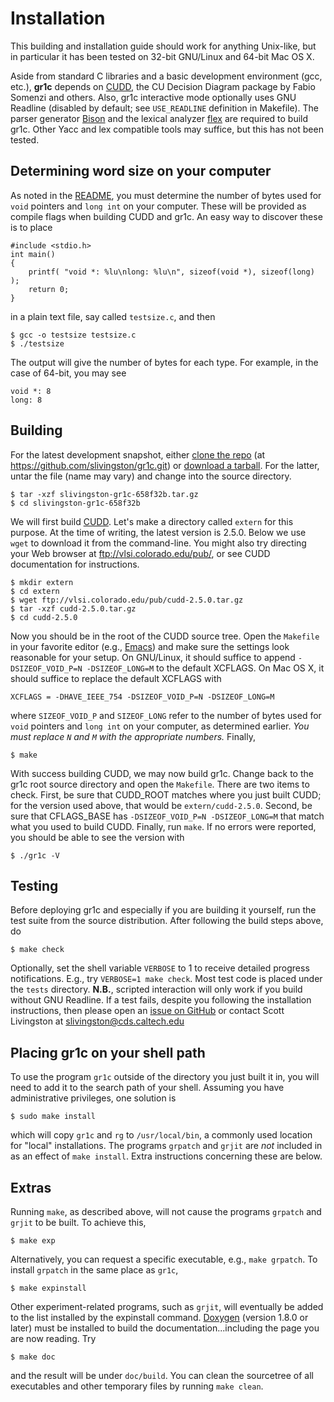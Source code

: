 Installation
============

This building and installation guide should work for anything Unix-like, but in particular it has been tested on 32-bit GNU/Linux and 64-bit Mac OS X.

Aside from standard C libraries and a basic development environment (gcc, etc.), **gr1c** depends on [CUDD](http://vlsi.colorado.edu/~fabio/CUDD/), the CU Decision Diagram package by Fabio Somenzi and others.  Also, gr1c interactive mode optionally uses GNU Readline (disabled by default; see `USE_READLINE` definition in Makefile).  The parser generator [Bison](http://www.gnu.org/software/bison/) and the lexical analyzer [flex](http://flex.sourceforge.net/) are required to build gr1c.  Other Yacc and lex compatible tools may suffice, but this has not been tested.


Determining word size on your computer
--------------------------------------

As noted in the [README](https://github.com/slivingston/gr1c/blob/master/README.rst), you must determine the number of bytes used for `void` pointers and `long int` on your computer. These will be provided as compile flags when building CUDD and gr1c. An easy way to discover these is to place

    #include <stdio.h>
    int main()
    {
        printf( "void *: %lu\nlong: %lu\n", sizeof(void *), sizeof(long) );
        return 0;
    }

in a plain text file, say called `testsize.c`, and then

    $ gcc -o testsize testsize.c
    $ ./testsize

The output will give the number of bytes for each type.  For example, in the case of 64-bit, you may see

    void *: 8
    long: 8

Building
--------

For the latest development snapshot, either [clone the repo](https://github.com/slivingston/gr1c) (at https://github.com/slivingston/gr1c.git) or [download a tarball](https://github.com/slivingston/gr1c/tarball/master).  For the latter, untar the file (name may vary) and change into the source directory.

    $ tar -xzf slivingston-gr1c-658f32b.tar.gz
    $ cd slivingston-gr1c-658f32b

We will first build [CUDD](http://vlsi.colorado.edu/~fabio/CUDD/). Let's make a directory called `extern` for this purpose. At the time of writing, the latest version is 2.5.0. Below we use `wget` to download it from the command-line. You might also try directing your Web browser at <ftp://vlsi.colorado.edu/pub/>, or see CUDD documentation for instructions.

    $ mkdir extern
    $ cd extern
    $ wget ftp://vlsi.colorado.edu/pub/cudd-2.5.0.tar.gz
    $ tar -xzf cudd-2.5.0.tar.gz
    $ cd cudd-2.5.0

Now you should be in the root of the CUDD source tree. Open the `Makefile` in your favorite editor (e.g., [Emacs](http://www.gnu.org/software/emacs/)) and make sure the settings look reasonable for your setup. On GNU/Linux, it should suffice to append `-DSIZEOF_VOID_P=N -DSIZEOF_LONG=M` to the default XCFLAGS. On Mac OS X, it should suffice to replace the default XCFLAGS with

    XCFLAGS = -DHAVE_IEEE_754 -DSIZEOF_VOID_P=N -DSIZEOF_LONG=M

where `SIZEOF_VOID_P` and `SIZEOF_LONG` refer to the number of bytes used for `void` pointers and `long int` on your computer, as determined earlier.  _You must replace `N` and `M` with the appropriate numbers._ Finally,

    $ make

With success building CUDD, we may now build gr1c. Change back to the gr1c root source directory and open the `Makefile`. There are two items to check. First, be sure that CUDD_ROOT matches where you just built CUDD; for the version used above, that would be `extern/cudd-2.5.0`. Second, be sure that CFLAGS_BASE has `-DSIZEOF_VOID_P=N -DSIZEOF_LONG=M` that match what you used to build CUDD.  Finally, run `make`. If no errors were reported, you should be able to see the version with

    $ ./gr1c -V

Testing
-------

Before deploying gr1c and especially if you are building it yourself, run the test suite from the source distribution. After following the build steps above, do

    $ make check

Optionally, set the shell variable `VERBOSE` to 1 to receive detailed progress notifications.  E.g., try `VERBOSE=1 make check`.  Most test code is placed under the `tests` directory. **N.B.**, scripted interaction will only work if you build without GNU Readline.  If a test fails, despite you following the installation instructions, then please open an [issue on GitHub](https://github.com/slivingston/gr1c/issues) or contact Scott Livingston at <slivingston@cds.caltech.edu>


Placing gr1c on your shell path
-------------------------------

To use the program `gr1c` outside of the directory you just built it in, you will need to add it to the search path of your shell. Assuming you have administrative privileges, one solution is

    $ sudo make install

which will copy `gr1c` and `rg` to `/usr/local/bin`, a commonly used location for "local" installations.  The programs `grpatch` and `grjit` are *not* included in as an effect of `make install`.  Extra instructions concerning these are below.


Extras
------

Running `make`, as described above, will not cause the programs
`grpatch` and `grjit` to be built.  To achieve this,

    $ make exp

Alternatively, you can request a specific executable, e.g., `make
grpatch`.  To install `grpatch` in the same place as `gr1c`,

    $ make expinstall

Other experiment-related programs, such as `grjit`, will eventually be
added to the list installed by the expinstall command.
[Doxygen](http://www.doxygen.org) (version 1.8.0 or later) must be
installed to build the documentation...including the page you are now
reading.  Try

    $ make doc

and the result will be under `doc/build`.  You can clean the
sourcetree of all executables and other temporary files by running
`make clean`.
